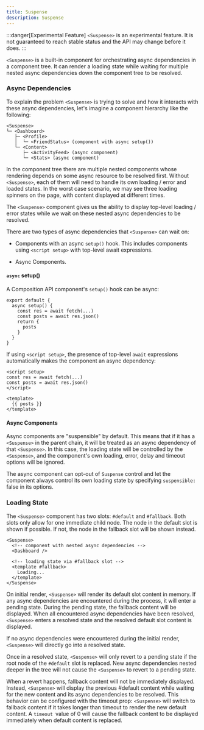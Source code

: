 ```yaml
---
title: Suspense
description: Suspense
---
```


:::danger[Experimental Feature]
`<Suspense>` is an experimental feature. It is not guaranteed to reach stable status and the API may change before it does.
:::

`<Suspense>` is a built-in component for orchestrating async dependencies in a component tree. It can render a loading state while waiting for multiple nested async dependencies down the component tree to be resolved.

### Async Dependencies​
To explain the problem `<Suspense>` is trying to solve and how it interacts with these async dependencies, let's imagine a component hierarchy like the following:

```
<Suspense>
└─ <Dashboard>
   ├─ <Profile>
   │  └─ <FriendStatus> (component with async setup())
   └─ <Content>
      ├─ <ActivityFeed> (async component)
      └─ <Stats> (async component)
```

In the component tree there are multiple nested components whose rendering depends on some async resource to be resolved first. Without `<Suspense>`, each of them will need to handle its own loading / error and loaded states. In the worst case scenario, we may see three loading spinners on the page, with content displayed at different times.

The `<Suspense>` component gives us the ability to display top-level loading / error states while we wait on these nested async dependencies to be resolved.

There are two types of async dependencies that `<Suspense>` can wait on:

- Components with an async `setup()` hook. This includes components using `<script setup>` with top-level await expressions.

- Async Components.

#### `async` setup()​
A Composition API component's `setup()` hook can be async:

```
export default {
  async setup() {
    const res = await fetch(...)
    const posts = await res.json()
    return {
      posts
    }
  }
}
```
If using `<script setup>`, the presence of top-level `await` expressions automatically makes the component an async dependency:

```
<script setup>
const res = await fetch(...)
const posts = await res.json()
</script>

<template>
  {{ posts }}
</template>
```

#### Async Components​
Async components are "suspensible" by default. This means that if it has a `<Suspense>` in the parent chain, it will be treated as an async dependency of that `<Suspense>`. In this case, the loading state will be controlled by the `<Suspense>`, and the component's own loading, error, delay and timeout options will be ignored.

The async component can opt-out of `Suspense` control and let the component always control its own loading state by specifying `suspensible:` false in its options.

### Loading State​
The `<Suspense>` component has two slots: `#default` and `#fallback`. Both slots only allow for one immediate child node. The node in the default slot is shown if possible. If not, the node in the fallback slot will be shown instead.

```
<Suspense>
  <!-- component with nested async dependencies -->
  <Dashboard />

  <!-- loading state via #fallback slot -->
  <template #fallback>
    Loading...
  </template>
</Suspense>
```

On initial render, `<Suspense>` will render its default slot content in memory. If any async dependencies are encountered during the process, it will enter a pending state. During the pending state, the fallback content will be displayed. When all encountered async dependencies have been resolved, `<Suspense>` enters a resolved state and the resolved default slot content is displayed.

If no async dependencies were encountered during the initial render, `<Suspense>` will directly go into a resolved state.

Once in a resolved state, `<Suspense>` will only revert to a pending state if the root node of the `#default` slot is replaced. New async dependencies nested deeper in the tree will not cause the `<Suspense>` to revert to a pending state.

When a revert happens, fallback content will not be immediately displayed. Instead, `<Suspense>` will display the previous #default content while waiting for the new content and its async dependencies to be resolved. This behavior can be configured with the timeout prop: `<Suspense>` will switch to fallback content if it takes longer than timeout to render the new default content. A `timeout `value of 0 will cause the fallback content to be displayed immediately when default content is replaced.
